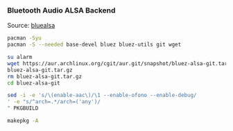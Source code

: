 ### Bluetooth Audio ALSA Backend
Source: [bluealsa](https://github.com/Arkq/bluez-alsa)
```sh
pacman -Syu
pacman -S --needed base-devel bluez bluez-utils git wget

su alarm
wget https://aur.archlinux.org/cgit/aur.git/snapshot/bluez-alsa-git.tar.gz
bluez-alsa-git.tar.gz
rm bluez-alsa-git.tar.gz
cd bluez-alsa-git

sed -i -e 's/\(enable-aac\)/\1 --enable-ofono --enable-debug/
' -e "s/^arch=.*/arch=('any')/
" PKGBUILD

makepkg -A
```
